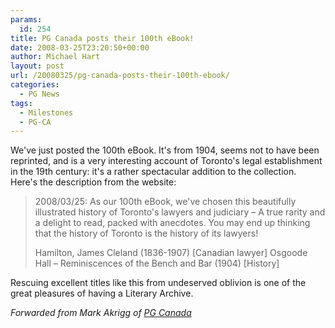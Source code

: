 ```yaml
---
params:
  id: 254
title: PG Canada posts their 100th eBook!
date: 2008-03-25T23:20:50+00:00
author: Michael Hart
layout: post
url: /20080325/pg-canada-posts-their-100th-ebook/
categories:
  - PG News
tags:
  - Milestones
  - PG-CA
---
```

We've just posted the 100th eBook. It's from 1904, seems not to have been reprinted, and is a very interesting account of Toronto's legal establishment in the 19th century: it's a rather spectacular addition to the collection. Here's the description from the website:

> 2008/03/25: As our 100th eBook, we've chosen this beautifully illustrated history of Toronto's lawyers and judiciary – A true rarity and a delight to read, packed with anecdotes. You may end up thinking that the history of Toronto is the history of its lawyers!
>
> Hamilton, James Cleland (1836-1907) [Canadian lawyer]
> Osgoode Hall – Reminiscences of the Bench and Bar (1904) [History]

Rescuing excellent titles like this from undeserved oblivion is one of the great pleasures of having a Literary Archive.

_Forwarded from Mark Akrigg of [PG Canada](http://www.gutenberg.ca/ "PG Canada Website")_
